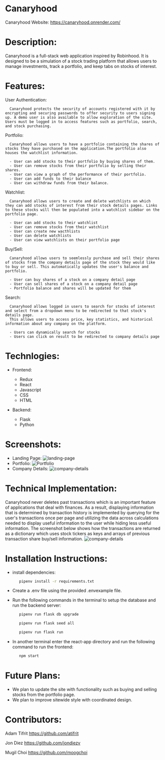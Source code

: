 # Canaryhood

Canaryhood Website: https://canaryhood.onrender.com/

# Description:

   Canaryhood is a full-stack web application inspired by Robinhood. It is designed to be a simulation of a stock trading platform that allows users to manage investments, track a portfolio, and keep tabs on stocks of interest.

# Features:

   User Authentication:

      Canaryhood protects the security of accounts registered with it by encrypting and securing passwords to offer security to users signing up. A demo user is also available to allow exploration of the site. Users must be logged in to access features such as portfolio, search, and stock purchasing.

   Portfolio:

      Canaryhood allows users to have a portfolio containing the shares of stocks they have purchased on the application.The portfolio also houses the watchlist information.

      - User can add stocks to their portfolio by buying shares of them.
      - User can remove stocks from their portfolio by selling their shares.
      - User can view a graph of the performance of their portfolio.
      - User can add funds to their balance
      - User can withdraw funds from their balance.

   Watchlist:

      Canaryhood allows users to create and delete watchlists on which they can add stocks of interest from their stock details pages. Links to these stocks will then be populated into a watchlist sidebar on the portfolio page.

      - User can add stocks to their watchlist
      - User can remove stocks from their watchlist
      - User can create new wacthlists
      - User can delete watchlists
      - User can view watchlists on their portfolio page

   Buy/Sell:

      Canaryhood allows users to seemlessly purchase and sell their shares of stocks from the company details page of the stock they would like to buy or sell. This automatically updates the user's balance and portfolio.

      - User can buy shares of a stock on a company detail page
      - User can sell shares of a stock on a company detail page
      - Portfolio balance and shares will be updated for them

   Search:

      Canaryhood allows logged in users to search for stocks of interest and select from a dropdown menu to be redirected to that stock's details page.
      This allows users to access price, key statistics, and historical information about any company on the platform.

      - Users can dynamically search for stocks
      - Users can click on result to be redirected to company details page


# Technlogies:

- Frontend:
   - Redux
   - React
   - Javascript
   - CSS
   - HTML

- Backend:
   - Flask
   - Python


# Screenshots:
   - Landing Page:
      <img alt="landing-page" src="./images/landing_page.JPG">
   - Portfolio:
      <img alt="Portfolio" src="./images/Portfolio.JPG">
   - Company Details:
      <img alt="company-details" src="./images/Company_Details.JPG">

# Technical Implementation:

   Canaryhood never deletes past transactions which is an important feature of applications that deal with finances. As a result, displaying information that is determined by transaction history is implemented by querying for the user's transactions once per page and utilizing the data across calculations needed to display useful information to the user while hiding less useful information. The screenshot below shows how the transactions are returned as a dictionary which uses stock tickers as keys and arrays of previous transaction share buy/sell information.
   <img alt="company-details" src="./images/transaction_image.JPG">

# Installation Instructions:

   - install dependencies:
      ```bash
         pipenv install -r requirements.txt
      ```

   - Create a .env file using the provided .envexample file.
   - Run the following commands in the terminal to setup the database and run the backend server:
      ```bash
         pipenv run flask db upgrade
      ```
      ```bash
         pipenv run flask seed all
      ```
      ```bash
         pipenv run flask run
      ```
   - In another terminal enter the react-app directory and run the following command to run the frontend:
      ```bash
         npm start
      ```

# Future Plans:

   - We plan to update the site with functionality such as buying and selling stocks from the portfolio page.
   - We plan to improve sitewide style with coordinated design.

# Contributors:
   Adam Tifrit
   https://github.com/atifrit

   Jon Diez
   https://github.com/jondiezv

   Mugil Choi
   https://github.com/moogchoi
